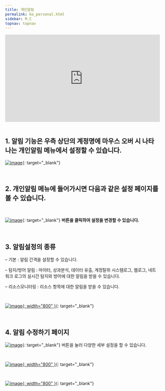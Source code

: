 ```yaml
---
title: 개인알림
permalink: ko_personal.html
sidebar: M_C
topnav: topnav
---
```


 <style>.embed-container { position: relative; padding-bottom: 56.25%; height: 0; overflow: hidden; max-width: 100%; } .embed-container iframe, .embed-container object, .embed-container embed { position: absolute; top: 0; left: 0; width: 100%; height: 100%; }</style><div class='embed-container'><iframe src='https://www.youtube.com/embed/aqR0Qw4ll84' frameborder='0' allowfullscreen></iframe></div>

<br />

## 1.  알림 기능은 우측 상단의 계정명에 마우스 오버 시 나타나는 개인알림 메뉴에서 설정할 수 있습니다.

[![image](/docs/images/Manual/common/personal/1.png)](/docs/images/Manual/common/personal/1.png){: target="_blank"}

<br />

## 2. 개인알림 메뉴에 들어가시면 다음과 같은 설정 페이지를 볼 수 있습니다.

<br />

[![image](/docs/images/Manual/common/personal/2.png)](/docs/images/Manual/common/personal/2.png){: target="_blank"} **버튼을 클릭하여 설정을 변경할 수 있습니다.**

<br />

## 3. 알림설정의 종류

– 기본 : 알림 간격을 설정할 수 있습니다.

– 탐지/방어 알림 : 마이터, 상과분석, 데이터 유출, 계정탈취 시스템로그, 웹로그, 네트워크 로그의 실시간 탐지와 방어에 대한 알림을 받을 수 있습니다.

– 리소스모니터링 : 리소스 항목에 대한 알림을 받을 수 있습니다.

<br />

[![image](/docs/images/Manual/common/personal/3.png){: width="800" }](/docs/images/Manual/common/personal/3.png){: target="_blank"} 

<br />

## 4. 알림 수정하기 페이지
[![image](/docs/images/Manual/common/personal/4.png)](/docs/images/Manual/common/personal/4.png){: target="_blank"} 버튼을 눌러 다양한 세부 설정을 할 수 있습니다.

<br />

[![image](/docs/images/Manual/common/personal/5.png){: width="800" }](/docs/images/Manual/common/personal/5.png){: target="_blank"}

<br />

[![image](/docs/images/Manual/common/personal/6.png){: width="800" }](/docs/images/Manual/common/personal/6.png){: target="_blank"}




 
